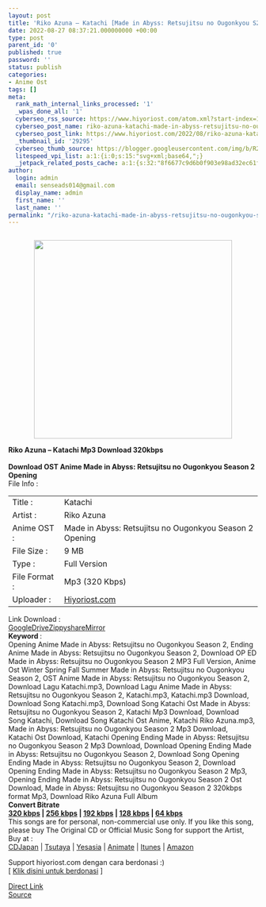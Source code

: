 ```yaml
---
layout: post
title: 'Riko Azuna – Katachi [Made in Abyss: Retsujitsu no Ougonkyou S2 Opening]'
date: 2022-08-27 08:37:21.000000000 +00:00
type: post
parent_id: '0'
published: true
password: ''
status: publish
categories:
- Anime Ost
tags: []
meta:
  rank_math_internal_links_processed: '1'
  _wpas_done_all: '1'
  cyberseo_rss_source: https://www.hiyoriost.com/atom.xml?start-index=1
  cyberseo_post_name: riko-azuna-katachi-made-in-abyss-retsujitsu-no-ougonkyou-s2-opening
  cyberseo_post_link: https://www.hiyoriost.com/2022/08/riko-azuna-katachimade-in-abyss.html
  _thumbnail_id: '29295'
  cyberseo_thumb_source: https://blogger.googleusercontent.com/img/b/R29vZ2xl/AVvXsEi5kZJ6gJE12tQsZhKHcFhR9dUUHn5rx7I-OZReu5I77YdkVOS08_rQfQRQufmLX6f_HDA5QvKqUiXXnziqSCYyoqlDGaDrzKvf5JV75lN4NFghC6dhslsTWoYGbdLadQyrHWxUM62ZmbANCQZdEXdDh6K2CSnOr5KCLoGLjgJpuPXjWt4nvqaN4Lq-/s400/cover%20%2889%29.jpg
  litespeed_vpi_list: a:1:{i:0;s:15:"svg+xml;base64,";}
  _jetpack_related_posts_cache: a:1:{s:32:"8f6677c9d6b0f903e98ad32ec61f8deb";a:2:{s:7:"expires";i:1663403820;s:7:"payload";a:3:{i:0;a:1:{s:2:"id";i:29286;}i:1;a:1:{s:2:"id";i:29296;}i:2;a:1:{s:2:"id";i:28414;}}}}
author:
  login: admin
  email: senseads014@gmail.com
  display_name: admin
  first_name: ''
  last_name: ''
permalink: "/riko-azuna-katachi-made-in-abyss-retsujitsu-no-ougonkyou-s2-opening/"
---
```

<div class="separator" style="clear: both"><a href="https://blogger.googleusercontent.com/img/b/R29vZ2xl/AVvXsEi5kZJ6gJE12tQsZhKHcFhR9dUUHn5rx7I-OZReu5I77YdkVOS08_rQfQRQufmLX6f_HDA5QvKqUiXXnziqSCYyoqlDGaDrzKvf5JV75lN4NFghC6dhslsTWoYGbdLadQyrHWxUM62ZmbANCQZdEXdDh6K2CSnOr5KCLoGLjgJpuPXjWt4nvqaN4Lq-/s1000/cover%20%2889%29.jpg" style="display: block;padding: 1em 0;text-align: center"><img alt border="0" data-original-height="1000" data-original-width="1000" src="{{ site.baseurl }}/assets/2022/08/cover%20%2889%29.jpg" width="400" /></a></div>
<div class="judulpost">
<b>Riko Azuna – Katachi&nbsp;Mp3 Download 320kbps<br />
<br />
Download OST Anime Made in Abyss: Retsujitsu no Ougonkyou Season 2 Opening</b>
</div>
<div class="linkdownload">File Info : </div>
<div class="info2" id="Info">
<table>
<tbody>
<tr>
<td class="tablex">Title :</td>
<td>Katachi</td>
</tr>
<tr>
<td class="tablex">Artist :</td>
<td>Riko Azuna</td>
</tr>
<tr>
<td class="tablex">Anime OST :</td>
<td>Made in Abyss: Retsujitsu no Ougonkyou Season 2 Opening</td>
</tr>
<tr>
<td class="tablex">File Size :</td>
<td>9 MB</td>
</tr>
<tr>
<td class="tablex">Type :</td>
<td>Full Version</td>
</tr>
<tr>
<td class="tablex">File Format :</td>
<td>Mp3 (320 Kbps)</td>
</tr>
<tr>
<td class="tablex">Uploader :</td>
<td><a href="https://www.hiyoriost.com/">Hiyoriost.com</a></td>
</tr>
</tbody>
</table>
</div>
<div class="linkdownload">Link Download : </div>
<div class="dbox-list"><a href="https://teknosimple.com/e5f0e7fi" rel="nofollow noopener" target="_blank">GoogleDrive</a><a href="https://teknosimple.com/cLP9sWL" rel="nofollow noopener" target="_blank">Zippyshare</a><a href="https://teknosimple.com/wzrAvIM9" rel="nofollow noopener" target="_blank">Mirror</a></div>
<div class="keywordz"><b>Keyword </b> :
<div class="tagser">Opening Anime Made in Abyss: Retsujitsu no Ougonkyou Season 2, Ending Anime Made in Abyss: Retsujitsu no Ougonkyou Season 2, Download OP ED Made in Abyss: Retsujitsu no Ougonkyou Season 2 MP3 Full Version, Anime Ost Winter Spring Fall Summer Made in Abyss: Retsujitsu no Ougonkyou Season 2, OST Anime Made in Abyss: Retsujitsu no Ougonkyou Season 2, Download Lagu Katachi.mp3, Download Lagu Anime Made in Abyss: Retsujitsu no Ougonkyou Season 2, Katachi.mp3, Katachi.mp3 Download, Download Song Katachi.mp3, Download Song Katachi Ost Made in Abyss: Retsujitsu no Ougonkyou Season 2, Katachi Mp3 Download, Download Song Katachi, Download Song Katachi&nbsp;Ost Anime, Katachi&nbsp;Riko Azuna.mp3, Made in Abyss: Retsujitsu no Ougonkyou Season 2 Mp3 Download, Katachi&nbsp;Ost Download, Katachi&nbsp;Opening Ending Made in Abyss: Retsujitsu no Ougonkyou Season 2 Mp3 Download, Download Opening Ending Made in Abyss: Retsujitsu no Ougonkyou Season 2, Download Song Opening Ending Made in Abyss: Retsujitsu no Ougonkyou Season 2, Download Opening Ending Made in Abyss: Retsujitsu no Ougonkyou Season 2 Mp3, Opening Ending Made in Abyss: Retsujitsu no Ougonkyou Season 2 Ost Download, Made in Abyss: Retsujitsu no Ougonkyou Season 2 320kbps format Mp3, Download Riko Azuna Full Album</div>
</div>
<div class="buycd"><b>Convert Bitrate<br /><a href="https://ponselharian.com/H24pIOShN" target="_blank" rel="noopener">320 kbps</a> | <a href="https://ponselharian.com/Eyuk" target="_blank" rel="noopener">256 kbps</a> | <a href="https://ponselharian.com/JByW8o" target="_blank" rel="noopener">192 kbps</a> | <a href="https://ponselharian.com/BKz7uRGGVc" target="_blank" rel="noopener">128 kbps</a> | <a href="https://ponselharian.com/8q6P1" target="_blank" rel="noopener">64 kbps</a></b></div>
<div class="buycd">This songs are for personal, non-commercial use only. If you like this song, please buy The Original CD or Official Music Song for support the Artist, Buy at : <br /><a href="https://www.cdjapan.co.jp/" target="_blank" rel="noopener">CDJapan</a> | <a href="https://shop.tsutaya.co.jp/" target="_blank" rel="noopener">Tsutaya</a> | <a href="https://www.yesasia.com/" target="_blank" rel="noopener">Yesasia</a> | <a href="https://www.animate-onlineshop.jp/" target="_blank" rel="noopener">Animate</a> | <a href="https://www.apple.com/jp/itunes" target="_blank" rel="noopener">Itunes</a> | <a href="https://amazon.co.jp/" target="_blank" rel="noopener">Amazon</a>
</div>
<p>Support hiyoriost.com dengan cara berdonasi :)<br />[ <a href="https://www.hiyoriost.com/p/donate.html" rel="nofollow noopener" target="_blank">Klik disini untuk berdonasi</a> ]
<div class="adz"></div>
<div class="divbtn"> <a href="https://handymansurrender.com/fihup8buzv?key=94550f7ce39444073321dde3b8782f97" class="btn"><i class="fa fa-download"></i> Direct Link</a> <br /><a href="https://www.hiyoriost.com/2022/08/riko-azuna-katachimade-in-abyss.html">Source</a> </div>
